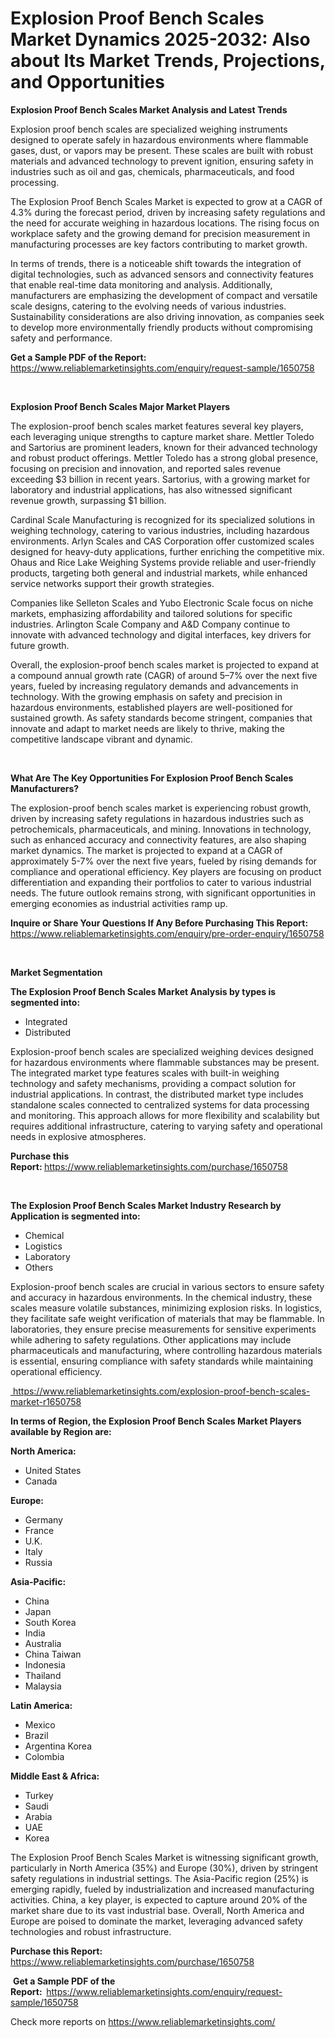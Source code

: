 <p><h1>Explosion Proof Bench Scales Market Dynamics 2025-2032: Also about Its Market Trends, Projections, and Opportunities</h1></p><p><strong>Explosion Proof Bench Scales Market Analysis and Latest Trends</strong></p>
<p><p>Explosion proof bench scales are specialized weighing instruments designed to operate safely in hazardous environments where flammable gases, dust, or vapors may be present. These scales are built with robust materials and advanced technology to prevent ignition, ensuring safety in industries such as oil and gas, chemicals, pharmaceuticals, and food processing. </p><p>The Explosion Proof Bench Scales Market is expected to grow at a CAGR of 4.3% during the forecast period, driven by increasing safety regulations and the need for accurate weighing in hazardous locations. The rising focus on workplace safety and the growing demand for precision measurement in manufacturing processes are key factors contributing to market growth. </p><p>In terms of trends, there is a noticeable shift towards the integration of digital technologies, such as advanced sensors and connectivity features that enable real-time data monitoring and analysis. Additionally, manufacturers are emphasizing the development of compact and versatile scale designs, catering to the evolving needs of various industries. Sustainability considerations are also driving innovation, as companies seek to develop more environmentally friendly products without compromising safety and performance.</p></p>
<p><strong>Get a Sample PDF of the Report:&nbsp;</strong> <a href="https://www.reliablemarketinsights.com/enquiry/request-sample/1650758?utm_campaign=3551&utm_medium=2&utm_source=Github&utm_content=ia&utm_term=08042025&utm_id=explosion-proof-bench-scales">https://www.reliablemarketinsights.com/enquiry/request-sample/1650758</a></p>
<p>&nbsp;</p>
<p><strong>Explosion Proof Bench Scales Major Market Players</strong></p>
<p><p>The explosion-proof bench scales market features several key players, each leveraging unique strengths to capture market share. Mettler Toledo and Sartorius are prominent leaders, known for their advanced technology and robust product offerings. Mettler Toledo has a strong global presence, focusing on precision and innovation, and reported sales revenue exceeding $3 billion in recent years. Sartorius, with a growing market for laboratory and industrial applications, has also witnessed significant revenue growth, surpassing $1 billion.</p><p>Cardinal Scale Manufacturing is recognized for its specialized solutions in weighing technology, catering to various industries, including hazardous environments. Arlyn Scales and CAS Corporation offer customized scales designed for heavy-duty applications, further enriching the competitive mix. Ohaus and Rice Lake Weighing Systems provide reliable and user-friendly products, targeting both general and industrial markets, while enhanced service networks support their growth strategies.</p><p>Companies like Selleton Scales and Yubo Electronic Scale focus on niche markets, emphasizing affordability and tailored solutions for specific industries. Arlington Scale Company and A&D Company continue to innovate with advanced technology and digital interfaces, key drivers for future growth.</p><p>Overall, the explosion-proof bench scales market is projected to expand at a compound annual growth rate (CAGR) of around 5–7% over the next five years, fueled by increasing regulatory demands and advancements in technology. With the growing emphasis on safety and precision in hazardous environments, established players are well-positioned for sustained growth. As safety standards become stringent, companies that innovate and adapt to market needs are likely to thrive, making the competitive landscape vibrant and dynamic.</p></p>
<p>&nbsp;</p>
<p><strong>What Are The Key Opportunities For Explosion Proof Bench Scales Manufacturers?</strong></p>
<p><p>The explosion-proof bench scales market is experiencing robust growth, driven by increasing safety regulations in hazardous industries such as petrochemicals, pharmaceuticals, and mining. Innovations in technology, such as enhanced accuracy and connectivity features, are also shaping market dynamics. The market is projected to expand at a CAGR of approximately 5-7% over the next five years, fueled by rising demands for compliance and operational efficiency. Key players are focusing on product differentiation and expanding their portfolios to cater to various industrial needs. The future outlook remains strong, with significant opportunities in emerging economies as industrial activities ramp up.</p></p>
<p><strong>Inquire or Share Your Questions If Any Before Purchasing This Report:</strong> <a href="https://www.reliablemarketinsights.com/enquiry/pre-order-enquiry/1650758?utm_campaign=3551&utm_medium=2&utm_source=Github&utm_content=ia&utm_term=08042025&utm_id=explosion-proof-bench-scales">https://www.reliablemarketinsights.com/enquiry/pre-order-enquiry/1650758</a></p>
<p>&nbsp;</p>
<p><strong>Market Segmentation</strong></p>
<p><strong>The Explosion Proof Bench Scales Market Analysis by types is segmented into:</strong></p>
<p><ul><li>Integrated</li><li>Distributed</li></ul></p>
<p><p>Explosion-proof bench scales are specialized weighing devices designed for hazardous environments where flammable substances may be present. The integrated market type features scales with built-in weighing technology and safety mechanisms, providing a compact solution for industrial applications. In contrast, the distributed market type includes standalone scales connected to centralized systems for data processing and monitoring. This approach allows for more flexibility and scalability but requires additional infrastructure, catering to varying safety and operational needs in explosive atmospheres.</p></p>
<p><strong>Purchase this Report:&nbsp;</strong><a href="https://www.reliablemarketinsights.com/purchase/1650758?utm_campaign=3551&utm_medium=2&utm_source=Github&utm_content=ia&utm_term=08042025&utm_id=explosion-proof-bench-scales">https://www.reliablemarketinsights.com/purchase/1650758</a></p>
<p>&nbsp;</p>
<p><strong>The Explosion Proof Bench Scales Market Industry Research by Application is segmented into:</strong></p>
<p><ul><li>Chemical</li><li>Logistics</li><li>Laboratory</li><li>Others</li></ul></p>
<p><p>Explosion-proof bench scales are crucial in various sectors to ensure safety and accuracy in hazardous environments. In the chemical industry, these scales measure volatile substances, minimizing explosion risks. In logistics, they facilitate safe weight verification of materials that may be flammable. In laboratories, they ensure precise measurements for sensitive experiments while adhering to safety regulations. Other applications may include pharmaceuticals and manufacturing, where controlling hazardous materials is essential, ensuring compliance with safety standards while maintaining operational efficiency.</p></p>
<p><a href="https://www.reliablemarketinsights.com/explosion-proof-bench-scales-market-r1650758?utm_campaign=3551&utm_medium=2&utm_source=Github&utm_content=ia&utm_term=08042025&utm_id=explosion-proof-bench-scales">&nbsp;https://www.reliablemarketinsights.com/explosion-proof-bench-scales-market-r1650758</a></p>
<p><strong>In terms of Region, the Explosion Proof Bench Scales Market Players available by Region are:</strong></p>
<p>
    <p> <strong> North America: </strong>
        <ul>
            <li>United States</li>
            <li>Canada</li>
        </ul>
        </p> 
    <p> <strong> Europe: </strong>
        <ul>
            <li>Germany</li>
            <li>France</li>
            <li>U.K.</li>
            <li>Italy</li>
            <li>Russia</li>
        </ul>
        </p> 
    <p> <strong> Asia-Pacific: </strong>
        <ul>
            <li>China</li>
            <li>Japan</li>
            <li>South Korea</li>
            <li>India</li>
            <li>Australia</li>
            <li>China Taiwan</li>
            <li>Indonesia</li>
            <li>Thailand</li>
            <li>Malaysia</li>
        </ul>
        </p> 
    <p> <strong> Latin America: </strong>
        <ul>
            <li>Mexico</li>
            <li>Brazil</li>
            <li>Argentina Korea</li>
            <li>Colombia</li>
        </ul>
        </p> 
    <p> <strong> Middle East & Africa: </strong>
        <ul>
            <li>Turkey</li>
            <li>Saudi</li>
            <li>Arabia</li>
            <li>UAE</li>
            <li>Korea</li>
        </ul>
    </p>
    </p>
<p><p>The Explosion Proof Bench Scales Market is witnessing significant growth, particularly in North America (35%) and Europe (30%), driven by stringent safety regulations in industrial settings. The Asia-Pacific region (25%) is emerging rapidly, fueled by industrialization and increased manufacturing activities. China, a key player, is expected to capture around 20% of the market share due to its vast industrial base. Overall, North America and Europe are poised to dominate the market, leveraging advanced safety technologies and robust infrastructure.</p></p>
<p><strong>Purchase this Report: </strong><a href="https://www.reliablemarketinsights.com/purchase/1650758?utm_campaign=3551&utm_medium=2&utm_source=Github&utm_content=ia&utm_term=08042025&utm_id=explosion-proof-bench-scales">https://www.reliablemarketinsights.com/purchase/1650758</a></p>
<p>&nbsp;<strong>Get a Sample PDF of the Report:&nbsp;&nbsp;</strong><a href="https://www.reliablemarketinsights.com/enquiry/request-sample/1650758?utm_campaign=3551&utm_medium=2&utm_source=Github&utm_content=ia&utm_term=08042025&utm_id=explosion-proof-bench-scales">https://www.reliablemarketinsights.com/enquiry/request-sample/1650758</a></p>
<p><strong></strong></p>
<p>Check more reports on <a href="https://www.reliablemarketinsights.com/?utm_campaign=3551&utm_medium=2&utm_source=Github&utm_content=ia&utm_term=08042025&utm_id=explosion-proof-bench-scales">https://www.reliablemarketinsights.com/</a></p>